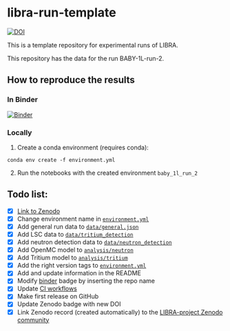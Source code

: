 # libra-run-template

[![DOI](https://zenodo.org/badge/DOI/10.5281/zenodo.14532208.svg)](https://doi.org/10.5281/zenodo.14532208)

This is a template repository for experimental runs of LIBRA.

This repository has the data for the run BABY-1L-run-2.

## How to reproduce the results

### In Binder

[![Binder](https://mybinder.org/badge_logo.svg)](https://mybinder.org/v2/gh/LIBRA-project/BABY-1L-run-2/HEAD)

### Locally

1. Create a conda environment (requires conda):

```
conda env create -f environment.yml
```

2. Run the notebooks with the created environment `baby_1l_run_2`

## Todo list:
- [x] [Link to Zenodo](https://zenodo.org/)
- [x] Change environment name in [`environment.yml`](environment.yml)
- [x] Add general run data to [`data/general.json`](data/general.json)
- [x] Add LSC data to [`data/tritium_detection`](data/tritium_detection)
- [x] Add neutron detection data to [`data/neutron_detection`](data/neutron_detection)
- [x] Add OpenMC model to [`analysis/neutron`](analysis/neutron)
- [x] Add Tritium model to [`analysis/tritium`](analysis/tritium)
- [x] Add the right version tags to [`environment.yml`](environment.yml)
- [x] Add and update information in the README
- [x] Modify [binder](https://mybinder.org/) badge by inserting the repo name
- [x] Update [CI workflows](.github/workflows)
- [x] Make first release on GitHub
- [x] Update Zenodo badge with new DOI
- [x] Link Zenodo record (created automatically) to the [LIBRA-project Zenodo community](https://zenodo.org/communities/libra-project/records)

